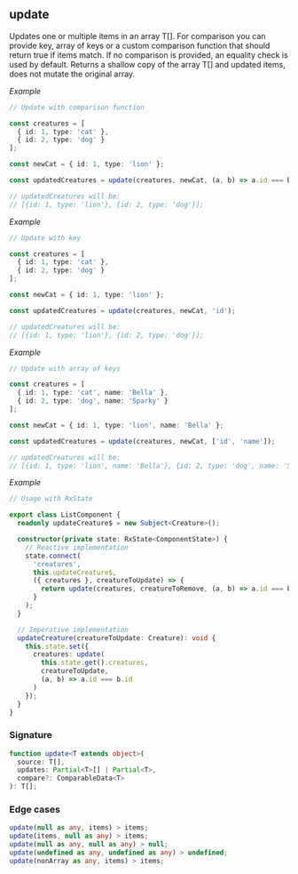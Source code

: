 ## update

Updates one or multiple items in an array T[].
For comparison you can provide key, array of keys or a custom comparison function that should return true if items match.
If no comparison is provided, an equality check is used by default.
Returns a shallow copy of the array T[] and updated items, does not mutate the original array.

_Example_

```typescript
// Update with comparison function

const creatures = [
  { id: 1, type: 'cat' },
  { id: 2, type: 'dog' }
];

const newCat = { id: 1, type: 'lion' };

const updatedCreatures = update(creatures, newCat, (a, b) => a.id === b.id);

// updatedCreatures will be:
// [{id: 1, type: 'lion'}, {id: 2, type: 'dog'}];
```

_Example_

```typescript
// Update with key

const creatures = [
  { id: 1, type: 'cat' },
  { id: 2, type: 'dog' }
];

const newCat = { id: 1, type: 'lion' };

const updatedCreatures = update(creatures, newCat, 'id');

// updatedCreatures will be:
// [{id: 1, type: 'lion'}, {id: 2, type: 'dog'}];
```

_Example_

```typescript
// Update with array of keys

const creatures = [
  { id: 1, type: 'cat', name: 'Bella' },
  { id: 2, type: 'dog', name: 'Sparky' }
];

const newCat = { id: 1, type: 'lion', name: 'Bella' };

const updatedCreatures = update(creatures, newCat, ['id', 'name']);

// updatedCreatures will be:
// [{id: 1, type: 'lion', name: 'Bella'}, {id: 2, type: 'dog', name: 'Sparky'}];
```

_Example_

```typescript
// Usage with RxState

export class ListComponent {
  readonly updateCreature$ = new Subject<Creature>();

  constructor(private state: RxState<ComponentState>) {
    // Reactive implementation
    state.connect(
      'creatures',
      this.updateCreature$,
      ({ creatures }, creatureToUpdate) => {
        return update(creatures, creatureToRemove, (a, b) => a.id === b.id);
      }
    );
  }

  // Imperative implementation
  updateCreature(creatureToUpdate: Creature): void {
    this.state.set({
      creatures: update(
        this.state.get().creatures,
        creatureToUpdate,
        (a, b) => a.id === b.id
      )
    });
  }
}
```

### Signature

```typescript
function update<T extends object>(
  source: T[],
  updates: Partial<T>[] | Partial<T>,
  compare?: ComparableData<T>
): T[];
```

### Edge cases

```typescript
update(null as any, items) > items;
update(items, null as any) > items;
update(null as any, null as any) > null;
update(undefined as any, undefined as any) > undefined;
update(nonArray as any, items) > items;
```
